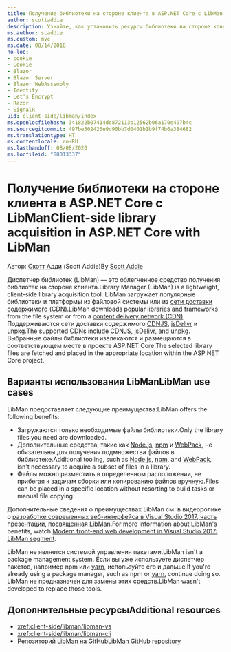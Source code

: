 ```yaml
---
title: Получение библиотеки на стороне клиента в ASP.NET Core с LibMan
author: scottaddie
description: Узнайте, как установить ресурсы библиотеки на стороне клиента в проекте ASP.NET Core с помощью диспетчера библиотек (LibMan).
ms.author: scaddie
ms.custom: mvc
ms.date: 08/14/2018
no-loc:
- cookie
- Cookie
- Blazor
- Blazor Server
- Blazor WebAssembly
- Identity
- Let's Encrypt
- Razor
- SignalR
uid: client-side/libman/index
ms.openlocfilehash: 341822b07414dc872113b12562b06a170e497b4c
ms.sourcegitcommit: 497be502426e9d90bb7d0401b1b9f74b6a384682
ms.translationtype: HT
ms.contentlocale: ru-RU
ms.lasthandoff: 08/08/2020
ms.locfileid: "88013337"
---
```

# <a name="client-side-library-acquisition-in-aspnet-core-with-libman"></a><span data-ttu-id="d3f36-103">Получение библиотеки на стороне клиента в ASP.NET Core с LibMan</span><span class="sxs-lookup"><span data-stu-id="d3f36-103">Client-side library acquisition in ASP.NET Core with LibMan</span></span>

<span data-ttu-id="d3f36-104">Автор: [Скотт Адди](https://twitter.com/Scott_Addie) (Scott Addie)</span><span class="sxs-lookup"><span data-stu-id="d3f36-104">By [Scott Addie](https://twitter.com/Scott_Addie)</span></span>

<span data-ttu-id="d3f36-105">Диспетчер библиотек (LibMan) — это облегченное средство получения библиотек на стороне клиента.</span><span class="sxs-lookup"><span data-stu-id="d3f36-105">Library Manager (LibMan) is a lightweight, client-side library acquisition tool.</span></span> <span data-ttu-id="d3f36-106">LibMan загружает популярные библиотеки и платформы из файловой системы или из [сети доставки содержимого (CDN)](https://wikipedia.org/wiki/Content_delivery_network).</span><span class="sxs-lookup"><span data-stu-id="d3f36-106">LibMan downloads popular libraries and frameworks from the file system or from a [content delivery network (CDN)](https://wikipedia.org/wiki/Content_delivery_network).</span></span> <span data-ttu-id="d3f36-107">Поддерживаются сети доставки содержимого [CDNJS](https://cdnjs.com/), [jsDelivr](https://www.jsdelivr.com/) и [unpkg](https://unpkg.com/#/).</span><span class="sxs-lookup"><span data-stu-id="d3f36-107">The supported CDNs include [CDNJS](https://cdnjs.com/), [jsDelivr](https://www.jsdelivr.com/), and [unpkg](https://unpkg.com/#/).</span></span> <span data-ttu-id="d3f36-108">Выбранные файлы библиотеки извлекаются и размещаются в соответствующем месте в проекте ASP.NET Core.</span><span class="sxs-lookup"><span data-stu-id="d3f36-108">The selected library files are fetched and placed in the appropriate location within the ASP.NET Core project.</span></span>

## <a name="libman-use-cases"></a><span data-ttu-id="d3f36-109">Варианты использования LibMan</span><span class="sxs-lookup"><span data-stu-id="d3f36-109">LibMan use cases</span></span>

<span data-ttu-id="d3f36-110">LibMan предоставляет следующие преимущества:</span><span class="sxs-lookup"><span data-stu-id="d3f36-110">LibMan offers the following benefits:</span></span>

* <span data-ttu-id="d3f36-111">Загружаются только необходимые файлы библиотеки.</span><span class="sxs-lookup"><span data-stu-id="d3f36-111">Only the library files you need are downloaded.</span></span>
* <span data-ttu-id="d3f36-112">Дополнительные средства, такие как [Node.js](https://nodejs.org), [npm](https://www.npmjs.com) и [WebPack](https://webpack.js.org), не обязательны для получения подмножества файлов в библиотеке.</span><span class="sxs-lookup"><span data-stu-id="d3f36-112">Additional tooling, such as [Node.js](https://nodejs.org), [npm](https://www.npmjs.com), and [WebPack](https://webpack.js.org), isn't necessary to acquire a subset of files in a library.</span></span>
* <span data-ttu-id="d3f36-113">Файлы можно разместить в определенном расположении, не прибегая к задачам сборки или копированию файлов вручную.</span><span class="sxs-lookup"><span data-stu-id="d3f36-113">Files can be placed in a specific location without resorting to build tasks or manual file copying.</span></span>

<span data-ttu-id="d3f36-114">Дополнительные сведения о преимуществах LibMan см. в видеоролике о [разработке современных веб-интерфейса в Visual Studio 2017, часть презентации, посвященная LibMan](https://channel9.msdn.com/Events/Build/2017/B8073#time=43m34s).</span><span class="sxs-lookup"><span data-stu-id="d3f36-114">For more information about LibMan's benefits, watch [Modern front-end web development in Visual Studio 2017: LibMan segment](https://channel9.msdn.com/Events/Build/2017/B8073#time=43m34s).</span></span>

<span data-ttu-id="d3f36-115">LibMan не является системой управления пакетами.</span><span class="sxs-lookup"><span data-stu-id="d3f36-115">LibMan isn't a package management system.</span></span> <span data-ttu-id="d3f36-116">Если вы уже используете диспетчер пакетов, например npm или [yarn](https://yarnpkg.com), используйте его и дальше.</span><span class="sxs-lookup"><span data-stu-id="d3f36-116">If you're already using a package manager, such as npm or [yarn](https://yarnpkg.com), continue doing so.</span></span> <span data-ttu-id="d3f36-117">LibMan не предназначен для замены этих средств.</span><span class="sxs-lookup"><span data-stu-id="d3f36-117">LibMan wasn't developed to replace those tools.</span></span>

## <a name="additional-resources"></a><span data-ttu-id="d3f36-118">Дополнительные ресурсы</span><span class="sxs-lookup"><span data-stu-id="d3f36-118">Additional resources</span></span>

* <xref:client-side/libman/libman-vs>
* <xref:client-side/libman/libman-cli>
* [<span data-ttu-id="d3f36-119">Репозиторий LibMan на GitHub</span><span class="sxs-lookup"><span data-stu-id="d3f36-119">LibMan GitHub repository</span></span>](https://github.com/aspnet/LibraryManager)
